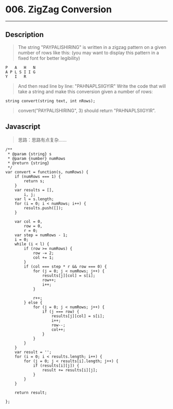 # 006. ZigZag Conversion

---

## Description

> The string "PAYPALISHIRING" is written in a zigzag pattern on a given number of rows like this: (you may want to display this pattern in a fixed font for better legibility)
```
P   A   H   N
A P L S I I G
Y   I   R
```
> And then read line by line: "PAHNAPLSIIGYIR"
> Write the code that will take a string and make this conversion given a number of rows:
```
string convert(string text, int nRows);
```
> convert("PAYPALISHIRING", 3) should return "PAHNAPLSIIGYIR".

## Javascript

> 思路：思路有点复杂......

```
/**
 * @param {string} s
 * @param {number} numRows
 * @return {string}
 */
var convert = function(s, numRows) {
    if (numRows === 1) {
        return s;
    }
    var results = [],
        i, j;
    var l = s.length;
    for (i = 0; i < numRows; i++) {
        results.push([]);
    }

    var col = 0,
        row = 0,
        r = 0;
    var step = numRows - 1;
    i = 0;
    while (i < l) {
        if (row >= numRows) {
            row -= 2;
            col += 1;
        }
        if (col === step * r && row === 0) {
            for (j = 0; j < numRows; j++) {
                results[j][col] = s[i];
                row++;
                i++;
            }

            r++;
        } else {
            for (j = 0; j < numRows; j++) {
                if (j === row) {
                    results[j][col] = s[i];
                    i++;
                    row--;
                    col++;
                }
            }
        }
    }
    var result = '';
    for (i = 0; i < results.length; i++) {
        for (j = 0; j < results[i].length; j++) {
            if (results[i][j]) {
                result += results[i][j];
            }
        }
    }

    return result;

};
```
